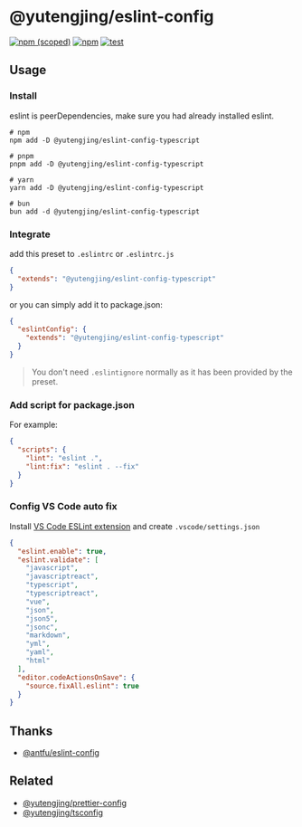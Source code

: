 # @yutengjing/eslint-config

[![npm (scoped)](https://img.shields.io/npm/v/@yutengjing/eslint-config-basic)](https://www.npmjs.com/package/@yutengjing/eslint-config-basic) [![npm](https://img.shields.io/npm/dm/@yutengjing/eslint-config-basic)](https://www.npmjs.com/package/@yutengjing/eslint-config-basic) [![test](https://github.com/tjx666/eslint-config/actions/workflows/test.yml/badge.svg)](https://github.com/tjx666/eslint-config/actions/workflows/test.yml)

## Usage

### Install

eslint is peerDependencies, make sure you had already installed eslint.

```shell
# npm
npm add -D @yutengjing/eslint-config-typescript

# pnpm
pnpm add -D @yutengjing/eslint-config-typescript

# yarn
yarn add -D @yutengjing/eslint-config-typescript

# bun
bun add -d @yutengjing/eslint-config-typescript
```

### Integrate

add this preset to `.eslintrc` or `.eslintrc.js`

```json
{
  "extends": "@yutengjing/eslint-config-typescript"
}
```

or you can simply add it to package.json:

```json
{
  "eslintConfig": {
    "extends": "@yutengjing/eslint-config-typescript"
  }
}
```

> You don't need `.eslintignore` normally as it has been provided by the preset.

### Add script for package.json

For example:

```json
{
  "scripts": {
    "lint": "eslint .",
    "lint:fix": "eslint . --fix"
  }
}
```

### Config VS Code auto fix

Install [VS Code ESLint extension](https://marketplace.visualstudio.com/items?itemName=dbaeumer.vscode-eslint) and create `.vscode/settings.json`

```json
{
  "eslint.enable": true,
  "eslint.validate": [
    "javascript",
    "javascriptreact",
    "typescript",
    "typescriptreact",
    "vue",
    "json",
    "json5",
    "jsonc",
    "markdown",
    "yml",
    "yaml",
    "html"
  ],
  "editor.codeActionsOnSave": {
    "source.fixAll.eslint": true
  }
}
```

## Thanks

- [@antfu/eslint-config](https://github.com/antfu/eslint-config)

## Related

- [@yutengjing/prettier-config](https://github.com/tjx666/prettier-config/tree/main)
- [@yutengjing/tsconfig](https://github.com/tjx666/tsconfig/tree/main)
